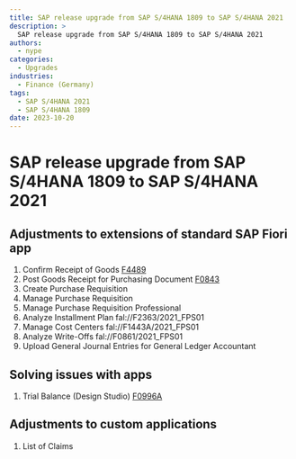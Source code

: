 ```yaml
---
title: SAP release upgrade from SAP S/4HANA 1809 to SAP S/4HANA 2021
description: >
  SAP release upgrade from SAP S/4HANA 1809 to SAP S/4HANA 2021
authors:
  - nype
categories:
  - Upgrades
industries:
  - Finance (Germany)
tags:
  - SAP S/4HANA 2021
  - SAP S/4HANA 1809
date: 2023-10-20
---
```

<!-- more -->

# SAP release upgrade from SAP S/4HANA 1809 to SAP S/4HANA 2021

## Adjustments to extensions of standard SAP Fiori app

1. Confirm Receipt of Goods [F4489](https://fioriappslibrary.hana.ondemand.com/sap/fix/externalViewer/#/detail/Apps(%27F4489%27)/S22OP)
2. Post Goods Receipt for Purchasing Document [F0843](https://fioriappslibrary.hana.ondemand.com/sap/fix/externalViewer/#/detail/Apps(%27F0843%27)/S22OP)
3. Create Purchase Requisition
4. Manage Purchase Requisition
5. Manage Purchase Requisition Professional
6. Analyze Installment Plan fal://F2363/2021_FPS01
7. Manage Cost Centers fal://F1443A/2021_FPS01
8. Analyze Write-Offs fal://F0861/2021_FPS01
9. Upload General Journal Entries for General Ledger Accountant

## Solving issues with apps

1. Trial Balance (Design Studio) [F0996A](https://fioriappslibrary.hana.ondemand.com/sap/fix/externalViewer/#/detail/Apps(%27F0996A%27)/S22OP) 

## Adjustments to custom applications

1. List of Claims

 
